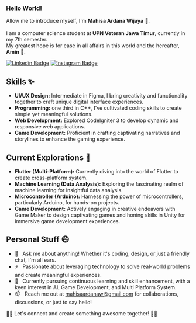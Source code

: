 ### Hello World!
Allow me to introduce myself, I'm **Mahisa Ardana Wijaya** :wave:.<br>\
I am a computer science student at **UPN Veteran Jawa Timur**, currently in my 7th semester.\
My greatest hope is for ease in all affairs in this world and the hereafter, **Amin** :palms_up_together:.

[![Linkedin Badge](https://img.shields.io/badge/-LinkedIn-0e76a8?style=flat-square&logo=Linkedin&logoColor=white)](https://linkedin.com/in/mahisaardana)
[![Instagram Badge](https://img.shields.io/badge/-Instagram-e4405f?style=flat-square&logo=Instagram&logoColor=white)](https://instagram.com/mahisa_ard)

## Skills ✨
- **UI/UX Design:** Intermediate in Figma, I bring creativity and functionality together to craft unique digital interface experiences.
- **Programming:** one third in C++, I've cultivated coding skills to create simple yet meaningful solutions.
- **Web Development:** Explored CodeIgniter 3 to develop dynamic and responsive web applications.
- **Game Development:** Proficient in crafting captivating narratives and storylines to enhance the gaming experience.

## Current Explorations 🚀
- **Flutter (Multi-Platform):** Currently diving into the world of Flutter to create cross-platform system.
- **Machine Learning (Data Analysis):** Exploring the fascinating realm of machine learning for insightful data analysis.
- **Microcontroller (Arduino):** Harnessing the power of microcontrollers, particularly Arduino, for hands-on projects.
- **Game Development:** Actively engaging in creative endeavors with Game Maker to design captivating games and honing skills in Unity for immersive game development experiences.

## Personal Stuff 😄
- 💬 &nbsp; Ask me about anything! Whether it's coding, design, or just a friendly chat, I'm all ears.
- ⚡ &nbsp; Passionate about leveraging technology to solve real-world problems and create meaningful experiences.
- 🏫 &nbsp; Currently pursuing continuous learning and skill enhancement, with a keen interest in AI, Game Development, and Multi Platform System.
- 📫 &nbsp; Reach me out at mahisaardanaw@gmail.com for collaborations, discussions, or just to say hello!

🚀✨ Let's connect and create something awesome together! 🚀✨
<!--
**mahisaard/mahisaard** is a ✨ _special_ ✨ repository because its `README.md` (this file) appears on your GitHub profile.

Here are some ideas to get you started:

- 🔭 I’m currently working on ...
- 🌱 I’m currently learning ...
- 👯 I’m looking to collaborate on ...
- 🤔 I’m looking for help with ...
- 💬 Ask me about ...
- 📫 How to reach me: ...
- 😄 Pronouns: ...
- ⚡ Fun fact: ...
-->
